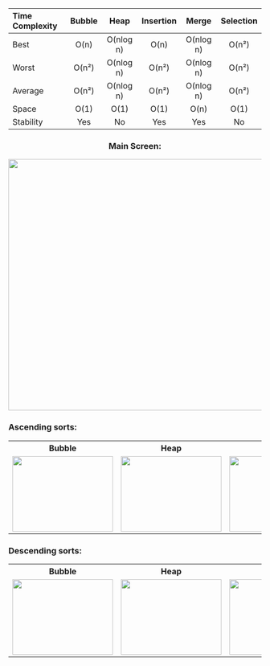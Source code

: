| Time Complexity | Bubble |    Heap    | Insertion |   Merge   | Selection |
| :-------------- | :----: | :--------: | :-------: | :-------: | :-------: |
| Best            | O(n)   | O(nlog n)  | O(n)      | O(nlog n) | O(n²)     |
| Worst           | O(n²)  | O(nlog n)  | O(n²)     | O(nlog n) | O(n²)     |
| Average         | O(n²)  | O(nlog n)  | O(n²)     | O(nlog n) | O(n²)     |
| Space           | O(1)   | O(1)       | O(1)      | O(n)      | O(1)      |
| Stability       | Yes    | No         | Yes       | Yes       | No        |

<h3 align="center"> Main Screen: </h3>
<p align="center">
  <img src="https://user-images.githubusercontent.com/51852958/163251852-00ef1178-4f80-402b-8899-89ae9098462b.png" width="700" height="500"/> 
</p>

<h3> Ascending sorts: </h3>
<table>
  <tr>
    <th> Bubble </th>
    <th> Heap </th>
    <th> Insertion </th>
    <th> Merge </th>
    <th> Selection </th>
  </tr>
  <tr>
    <td> <img src="https://user-images.githubusercontent.com/51852958/163221797-f59d73ba-01c1-4e4d-9a35-9b881be77fae.gif" width="200" height="150"/> </td>
    <td> <img src="https://user-images.githubusercontent.com/51852958/163219225-72ca90ae-50b9-487b-932a-3720f1d33b64.gif" width="200" height="150"/> </td>
    <td> <img src="https://user-images.githubusercontent.com/51852958/163247161-4428beab-e9cd-475b-bb56-e096297e3af1.gif" width="200" height="150"/> </td>
    <td> <img src="https://user-images.githubusercontent.com/51852958/163247539-6d35dc7f-94ea-4b0f-8ee9-c232d0ad655b.gif" width="200" height="150"/> </td>
    <td> <img src="https://user-images.githubusercontent.com/51852958/163247905-f848ac96-6931-41ad-a412-ecadd691c8cc.gif" width="200" height="150"/> </td>
  </tr>
</table>

<h3> Descending sorts: </h3>
<table>
  <tr>
    <th> Bubble </th>
    <th> Heap </th>
    <th> Insertion </th>
    <th> Merge </th>
    <th> Selection </th>
  </tr>
  <tr>
    <td> <img src="https://user-images.githubusercontent.com/51852958/163713855-2c8f4c98-5d09-4144-a053-55d658547e9b.gif" width="200" height="150"/> </td>
    <td> <img src="https://user-images.githubusercontent.com/51852958/163714029-bb7bbe51-a5f0-4115-9d1c-60cf2010262f.gif" width="200" height="150"/> </td>
    <td> <img src="https://user-images.githubusercontent.com/51852958/163714138-e1670503-b741-4eaf-9358-7684068bcbfb.gif" width="200" height="150"/> </td>
    <td> <img src="https://user-images.githubusercontent.com/51852958/163714229-b8f17c6b-1074-4c24-a60e-31ba4e75cefe.gif" width="200" height="150"/> </td>
    <td> <img src="https://user-images.githubusercontent.com/51852958/163714234-89578631-9d29-4f85-82dd-9b8bfe48a68a.gif" width="200" height="150"/> </td>
  </tr>

